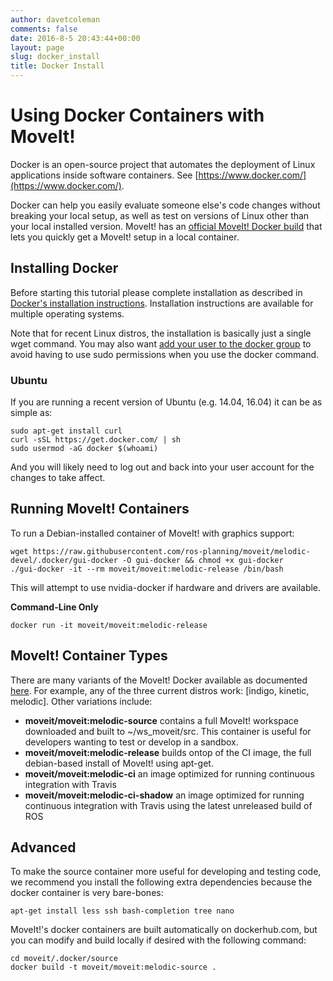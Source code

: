 ```yaml
---
author: davetcoleman
comments: false
date: 2016-8-5 20:43:44+00:00
layout: page
slug: docker_install
title: Docker Install
---
```


# Using Docker Containers with MoveIt!

Docker is an open-source project that automates the deployment of Linux applications inside software containers. See [https://www.docker.com/](https://www.docker.com/).

Docker can help you easily evaluate someone else's code changes without breaking your local setup, as well as test on versions of Linux other than your local installed version. MoveIt! has an [official MoveIt! Docker build](https://hub.docker.com/r/moveit/moveit/) that lets you quickly get a MoveIt! setup in a local container.

## Installing Docker

Before starting this tutorial please complete installation as described in [Docker's installation instructions](https://docs.docker.com/engine/installation/). Installation instructions are available for multiple operating systems.

Note that for recent Linux distros, the installation is basically just a single wget command. You may also want [add your user to the docker group](https://docs.docker.com/engine/installation/linux/ubuntulinux/#/create-a-docker-group) to avoid having to use sudo permissions when you use the docker command.

### Ubuntu

If you are running a recent version of Ubuntu (e.g. 14.04, 16.04) it can be as simple as:

    sudo apt-get install curl
    curl -sSL https://get.docker.com/ | sh
    sudo usermod -aG docker $(whoami)

And you will likely need to log out and back into your user account for the changes to take affect.

## Running MoveIt! Containers

To run a Debian-installed container of MoveIt! with graphics support:

    wget https://raw.githubusercontent.com/ros-planning/moveit/melodic-devel/.docker/gui-docker -O gui-docker && chmod +x gui-docker
    ./gui-docker -it --rm moveit/moveit:melodic-release /bin/bash

This will attempt to use nvidia-docker if hardware and drivers are available.

**Command-Line Only**

    docker run -it moveit/moveit:melodic-release

## MoveIt! Container Types

There are many variants of the MoveIt! Docker available as documented [here](http://moveit.ros.org/documentation/contributing/continuous_integration/). For example, any of the three current distros work: [indigo, kinetic, melodic]. Other variations include:

- **moveit/moveit:melodic-source** contains a full MoveIt! workspace downloaded and built to ~/ws_moveit/src. This container is useful for developers wanting to test or develop in a sandbox.
- **moveit/moveit:melodic-release** builds ontop of the CI image, the full debian-based install of MoveIt! using apt-get.
- **moveit/moveit:melodic-ci** an image optimized for running continuous integration with Travis
- **moveit/moveit:melodic-ci-shadow** an image optimized for running continuous integration with Travis using the latest unreleased build of ROS

## Advanced

To make the source container more useful for developing and testing code, we recommend you install the following extra dependencies because the docker container is very bare-bones:

    apt-get install less ssh bash-completion tree nano

MoveIt!'s docker containers are built automatically on dockerhub.com, but you can modify and build locally if desired with the following command:

    cd moveit/.docker/source
    docker build -t moveit/moveit:melodic-source .
